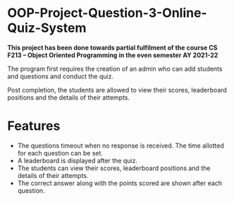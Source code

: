 # OOP-Project-Question-3-Online-Quiz-System

**This project has been done towards partial fulfilment of the course CS F213 – Object Oriented Programming in the even semester AY 2021-22**

The program first requires the creation of an admin who can add students and questions and conduct the quiz.

Post completion, the students are allowed to view their scores, leaderboard positions and the details of their attempts.

# Features

- The questions timeout when no response is received. The time allotted for each question can be set.
- A leaderboard is displayed after the quiz.
- The students can view their scores, leaderboard positions and the details of their attempts.
- The correct answer along with the points scored are shown after each question.
